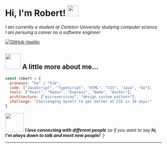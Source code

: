 <h1> Hi, I'm Robert! <img src="https://github.com/thinkpuppy/thinkpuppy/blob/main/pickachu_charging.gif" width="35"></h1>
<p><em>I am currently a student at Carleton University studying computer science</br> I am persuing a career as a software engineer</em></p>

[![GitHub rtseitin](https://img.shields.io/github/followers/rtseitin?label=follow&style=social)](https://github.com/rtseitin)


## <img src="https://media.giphy.com/media/VgCDAzcKvsR6OM0uWg/giphy.gif" width="50"> A little more about me...  

```javascript
const robert = {
  pronouns: "he" | "him",
  code: ["JavaScript", "TypeScript", "HTML", "CSS", "Java", "Go"],
  tools: ["React", "Redux", "Express", "Node", "Docker"],
  architecture: ["microservices", "design system pattern"],
  challenge: "Challenging myself to get better at CSS in 30 days!"
}
```

<img src="https://media.giphy.com/media/LnQjpWaON8nhr21vNW/giphy.gif" width="60"> <em><b>I love connecting with different people</b> so if you want to say <b>hi, I'm alwys down to talk and meet new people!</b> :)</em>

---
